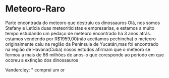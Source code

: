 # Meteoro-Raro
Parte encontrada do meteoro que destruiu os dinossauros 
Olá, nos somos Stefany e Letícia duas meteoriticistas e empresarias, e estamos a muito tempo estudando um pedaço de meteoro encontrado há 3 anos atrás.
estamos vendendo por R$1959,00(não aceitamos pechincha)
o meteoro originalmente caiu na região da Península de Yucatán,mas foi encontrado na região de Havana(Cuba)
nosos estudos afirmam que o meteoro se formou a mais de 66 milhões de anos-o que coresponde ao período em que ocoreu a extinção dos dinossauros

Vandercley: " comprei um or
